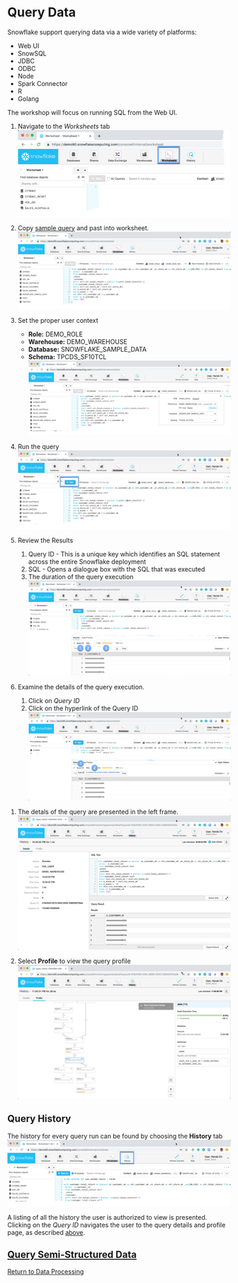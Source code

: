 # Query Data

Snowflake support querying data via a wide variety of platforms:
-  Web UI
-  SnowSQL
-  JDBC
-  ODBC
-  Node
-  Spark Connector
-  R
-  Golang

The workshop will focus on running SQL from the Web UI.

1.  Navigate to the *Worksheets* tab
![alt-text](../../images/query/Query-Worksheets-tab.png)

1.  Copy [sample query](./queries/query00.sql) and past into worksheet. 
![alt-text](../../images/query/Query-CopyQuery.png)

1.  Set the proper user context
    -  **Role:** DEMO_ROLE
    -  **Warehouse:** DEMO_WAREHOUSE
    -  **Database:** SNOWFLAKE_SAMPLE_DATA
    -  **Schema:** TPCDS_SF10TCL
![alt-text](../../images/query/Query-Set-Context.png)

1.  Run the query
![alt-text](../../images/query/Query-Select-Run.png)

1.  Review the Results
    1.  Query ID - This is a unique key which identifies an SQL statement across the entire Snowflake deployment
    1.  SQL - Opens a dialogue box with the SQL that was executed
    1.  The duration of the query execution
![alt-text](../../images/query/Query-Execution.png)

1.  Examine the details of the query execution.
    1.  Click on *Query ID*
    1.  Click on the hyperlink of the Query ID
![alt-text](../../images/query/Query-Execution-History.png)

<a name="query_details"></a>
1.  The detals of the query are presented in the left frame.
![alt-text](../../images/query/Query-Details.png)

1.  Select **Profile** to view the query profile
![alt-text](../../images/query/Query-Select-Profile.png)

## Query History

The history for every query run can be found by choosing the **History** tab
![alt-text](../../images/query/Query-History-Tab.png)

A listing of all the history the user is authorized to view is presented.  Clicking on the *Query ID* navigates the user to the query details and profile page, as described [above](#query_details).

## [Query Semi-Structured Data](./Query-Semi-Structured.md)


[Return to Data Processing](../../Data-Processing.md)
